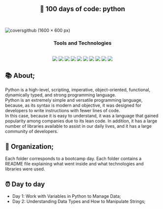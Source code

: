 <h2 align="center"> 🐍 100 days of code: python</h2> <br>

![coversgithub (1600 × 600 px)](https://user-images.githubusercontent.com/101408372/171701879-8b6d924a-8437-4026-9df4-132c7091d962.gif)


<h3 align="center">Tools and Technologies</h3> <br>
<div align="center">

<img src="https://img.shields.io/badge/Python-FFD43B?style=for-the-badge&logo=python&logoColor=blue">
<img src="https://img.shields.io/badge/Pandas-2C2D72?style=for-the-badge&logo=pandas&logoColor=white">
<img src="https://img.shields.io/badge/Jupyter-F37626.svg?&style=for-the-badge&logo=Jupyter&logoColor=white">
<img src="https://img.shields.io/badge/Flask-000000?style=for-the-badge&logo=flask&logoColor=white">
<img src="https://img.shields.io/badge/Heroku-430098?style=for-the-badge&logo=heroku&logoColor=white">
<img src="https://img.shields.io/badge/PostgreSQL-316192?style=for-the-badge&logo=postgresql&logoColor=white">
<img src="https://img.shields.io/badge/SQLite-07405E?style=for-the-badge&logo=sqlite&logoColor=white">
<img src="https://img.shields.io/badge/PyCharm-000000.svg?&style=for-the-badge&logo=PyCharm&logoColor=white">
<img src="https://img.shields.io/badge/Colab-F9AB00?style=for-the-badge&logo=googlecolab&color=525252">
<img src="https://img.shields.io/badge/Visual_Studio_Code-0078D4?style=for-the-badge&logo=visual%20studio%20code&logoColor=white">


</div>

## 📚 About; 
Python is a high-level, scripting, imperative, object-oriented, functional, dynamically typed, and strong programming language. <br>
Python is an extremely simple and versatile programming language, because, as its syntax is modern and objective, it was designed for developers to write instructions with fewer lines of code. <br>
In this case, because it is easy to understand, it was a language that gained popularity among companies due to its lean code. In addition, it has a large number of libraries available to assist in our daily lives, and it has a large community of developers.

## 📂 Organization; 
Each folder corresponds to a bootcamp day. Each folder contains a README file explaining what went inside and what technologies and libraries were used.

## ⏰ Day to day 
- Day 1: Work with Variables in Python to Manage Data;
- Day 2: Understanding Data Types and How to Manipulate Strings;


